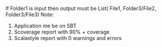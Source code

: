 If Folder1 is input then output must be
List( File1, Folder3/File2, Folder3/File3)
Note:
1. Application me be on SBT
2. Scoverage report with 90% + coverage
3. Scalastyle report with 0 warnings and errors
